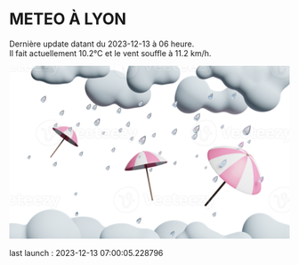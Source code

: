# METEO À LYON

Dernière update datant du 2023-12-13 à 06 heure.  
Il fait actuellement 10.2°C et le vent souffle à 11.2 km/h.      

![](./.github/rain.png)

last launch : 2023-12-13 07:00:05.228796
